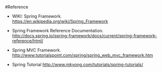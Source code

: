 #Reference

- WIKI: Spring Framework. https://en.wikipedia.org/wiki/Spring_Framework  

- Spring Framework Reference Documentation. http://docs.spring.io/spring-framework/docs/current/spring-framework-reference/html/  

- Spring MVC Framework. http://www.tutorialspoint.com/spring/spring_web_mvc_framework.htm 

- Spring Tutorial http://www.mkyong.com/tutorials/spring-tutorials/



